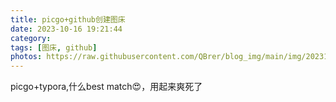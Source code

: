 ```yaml
---
title: picgo+github创建图床
date: 2023-10-16 19:21:44
category:
tags: [图床, github]
photos: https://raw.githubusercontent.com/QBrer/blog_img/main/img/202310221602238.png
---
```

picgo+typora,什么best match😍，用起来爽死了
<!-- more -->
